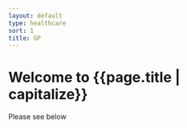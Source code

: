 ```yaml
---
layout: default
type: healthcare
sort: 1
title: GP
---
```

# Welcome to {{page.title | capitalize}}

Please see below
